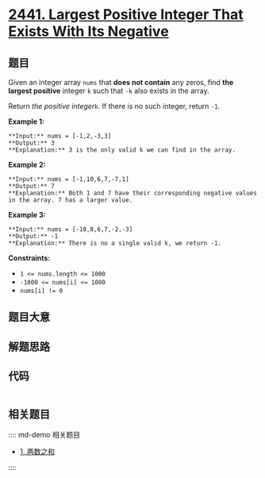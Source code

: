 # [2441. Largest Positive Integer That Exists With Its Negative](https://leetcode.com/problems/largest-positive-integer-that-exists-with-its-negative)

## 题目

Given an integer array `nums` that **does not contain** any zeros, find **the
largest positive** integer `k` such that `-k` also exists in the array.

Return _the positive integer_`k`. If there is no such integer, return `-1`.



**Example 1:**

    
    
    **Input:** nums = [-1,2,-3,3]
    **Output:** 3
    **Explanation:** 3 is the only valid k we can find in the array.
    

**Example 2:**

    
    
    **Input:** nums = [-1,10,6,7,-7,1]
    **Output:** 7
    **Explanation:** Both 1 and 7 have their corresponding negative values in the array. 7 has a larger value.
    

**Example 3:**

    
    
    **Input:** nums = [-10,8,6,7,-2,-3]
    **Output:** -1
    **Explanation:** There is no a single valid k, we return -1.
    



**Constraints:**

  * `1 <= nums.length <= 1000`
  * `-1000 <= nums[i] <= 1000`
  * `nums[i] != 0`


## 题目大意

## 解题思路

## 代码

```javascript

```

## 相关题目

:::: md-demo 相关题目
- [1. 两数之和](./0001.md)

::::
